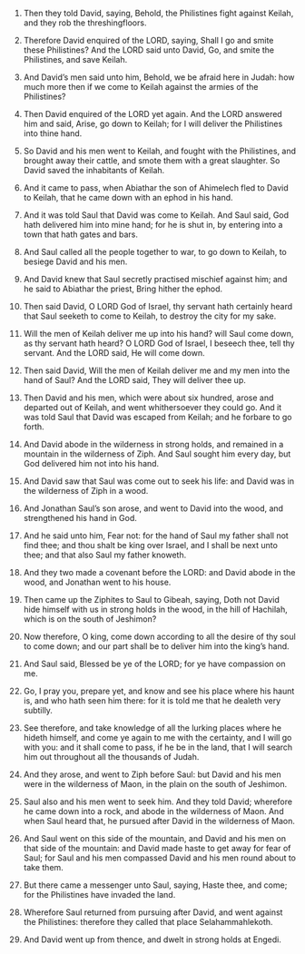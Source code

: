 1. Then they told David, saying, Behold, the Philistines fight
against Keilah, and they rob the threshingfloors.

2. Therefore David enquired of the LORD, saying, Shall I go and
smite these Philistines? And the LORD said unto David, Go, and smite
the Philistines, and save Keilah.

3. And David’s men said unto him, Behold, we be afraid here in
Judah: how much more then if we come to Keilah against the armies of
the Philistines?

4. Then David enquired of the LORD yet again. And
the LORD answered him and said, Arise, go down to Keilah; for I will
deliver the Philistines into thine hand.

5. So David and his men went to Keilah, and fought with the
Philistines, and brought away their cattle, and smote them with a
great slaughter. So David saved the inhabitants of Keilah.

6. And it came to pass, when Abiathar the son of Ahimelech fled to
David to Keilah, that he came down with an ephod in his hand.

7. And it was told Saul that David was come to Keilah. And Saul
said, God hath delivered him into mine hand; for he is shut in, by
entering into a town that hath gates and bars.

8. And Saul called all the people together to war, to go down to
Keilah, to besiege David and his men.

9. And David knew that Saul secretly practised mischief against him;
and he said to Abiathar the priest, Bring hither the ephod.

10. Then said David, O LORD God of Israel, thy servant hath
certainly heard that Saul seeketh to come to Keilah, to destroy the
city for my sake.

11. Will the men of Keilah deliver me up into his hand? will Saul
come down, as thy servant hath heard? O LORD God of Israel, I beseech
thee, tell thy servant. And the LORD said, He will come down.

12. Then said David, Will the men of Keilah deliver me and my men
into the hand of Saul? And the LORD said, They will deliver thee up.

13. Then David and his men, which were about six hundred, arose and
departed out of Keilah, and went whithersoever they could go. And it
was told Saul that David was escaped from Keilah; and he forbare to go
forth.

14. And David abode in the wilderness in strong holds, and remained
in a mountain in the wilderness of Ziph. And Saul sought him every
day, but God delivered him not into his hand.

15. And David saw that Saul was come out to seek his life: and David
was in the wilderness of Ziph in a wood.

16. And Jonathan Saul’s son arose, and went to David into the wood,
and strengthened his hand in God.

17. And he said unto him, Fear not: for the hand of Saul my father
shall not find thee; and thou shalt be king over Israel, and I shall
be next unto thee; and that also Saul my father knoweth.

18. And they two made a covenant before the LORD: and David abode in
the wood, and Jonathan went to his house.

19. Then came up the Ziphites to Saul to Gibeah, saying, Doth not
David hide himself with us in strong holds in the wood, in the hill of
Hachilah, which is on the south of Jeshimon?

20. Now therefore, O
king, come down according to all the desire of thy soul to come down;
and our part shall be to deliver him into the king’s hand.

21. And Saul said, Blessed be ye of the LORD; for ye have compassion
on me.

22. Go, I pray you, prepare yet, and know and see his place where
his haunt is, and who hath seen him there: for it is told me that he
dealeth very subtilly.

23. See therefore, and take knowledge of all the lurking places
where he hideth himself, and come ye again to me with the certainty,
and I will go with you: and it shall come to pass, if he be in the
land, that I will search him out throughout all the thousands of
Judah.

24. And they arose, and went to Ziph before Saul: but David and his
men were in the wilderness of Maon, in the plain on the south of
Jeshimon.

25. Saul also and his men went to seek him. And they told David;
wherefore he came down into a rock, and abode in the wilderness of
Maon. And when Saul heard that, he pursued after David in the
wilderness of Maon.

26. And Saul went on this side of the mountain, and David and his
men on that side of the mountain: and David made haste to get away for
fear of Saul; for Saul and his men compassed David and his men round
about to take them.

27. But there came a messenger unto Saul, saying, Haste thee, and
come; for the Philistines have invaded the land.

28. Wherefore Saul returned from pursuing after David, and went
against the Philistines: therefore they called that place
Selahammahlekoth.

29. And David went up from thence, and dwelt in strong holds at
Engedi.